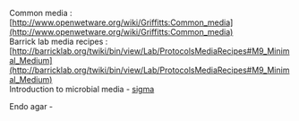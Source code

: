 Common media : [http://www.openwetware.org/wiki/Griffitts:Common_media](http://www.openwetware.org/wiki/Griffitts:Common_media)  
Barrick lab media recipes : [http://barricklab.org/twiki/bin/view/Lab/ProtocolsMediaRecipes#M9_Minimal_Medium](http://barricklab.org/twiki/bin/view/Lab/ProtocolsMediaRecipes#M9_Minimal_Medium)  
Introduction to microbial media - [sigma](https://www.sigmaaldrich.com/technical-documents/articles/biology/microbial-media.html)
   

Endo agar -